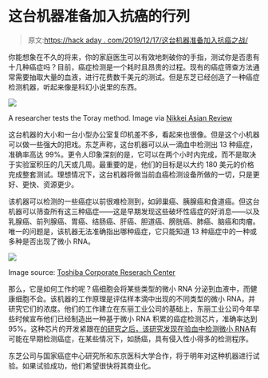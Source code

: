 # 这台机器准备加入抗癌的行列

> 原文:[https://hack aday . com/2019/12/17/这台机器准备加入抗癌之战/](https://hackaday.com/2019/12/17/this-machine-is-poised-to-join-the-fight-against-cancer/)

你能想象在不久的将来，你的家庭医生可以有效地刺破你的手指，测试你是否患有十几种癌症吗？目前，癌症检测是一个耗时且昂贵的过程。现有的癌症筛查方法通常需要抽取大量的血液，进行花费数千美元的测试。但是东芝已经创造了一种癌症检测机器，听起来像是科幻小说里的东西。

[![](../Images/5c8dc686c1d2429f19adde96db3f3c1c.png)](https://hackaday.com/wp-content/uploads/2019/12/tiny-cancer-test.png)

A researcher tests the Toray method. Image via [Nikkei Asian Review](https://asia.nikkei.com/Business/Companies/Japan-s-Toray-seeks-fast-approval-for-single-drop-cancer-blood-test)

这台机器的大小和一台小型办公室复印机差不多，看起来也很像。但是这个小机器可以做一些强大的把戏。东芝声称，这台机器可以从一滴血中检测出 13 种癌症，准确率高达 99%。更令人印象深刻的是，它可以在两个小时内完成，而不是取决于实验室积压的几天或几周。最重要的是，他们的目标是以大约 180 美元的价格完成整套测试。理想情况下，这台机器将做当前血癌检测设备所做的一切，只是更好、更快、资源更少。

该机器可以检测的一些癌症以前很难检测到，如卵巢癌、胰腺癌和食道癌。但这台机器可以筛查所有这三种癌症——这是早期发现这些破坏性癌症的好消息——以及乳腺癌、前列腺癌、胃癌、结肠癌、肝癌、胆道癌、膀胱癌、肺癌、脑癌和肉瘤。唯一的问题是，该机器无法准确指出哪种癌症，它只能知道 13 种癌症中的一种或多种是否出现了微小 RNA。

![](../Images/434557690ff3989a327e9343d7ff5a17.png)

Image source: [Toshiba Corporate Reserach Center](http://www.toshiba.co.jp/rdc/rd/detail_e/e1911_06.html)

那么，它是如何工作的呢？癌细胞会将某些类型的微小 RNA 分泌到血液中，而健康细胞不会。该机器的工作原理是评估样本滴中出现的不同类型的微小 RNA，并研究它们的浓度。他们的工作建立在东丽工业公司的基础上，东丽工业公司今年早些时候宣布他们已经制造出一种基于微小 RNA 积累的癌症检测芯片，准确率达到 95%。这种芯片的开发紧跟在[的研究之后，该研究发现在验血中检测微小 RNA](https://www.ncbi.nlm.nih.gov/pmc/articles/PMC2802653/)有可能在早期检测癌症，在某些情况下，如肠癌，具有侵入性小得多的检测程序。

东芝公司与国家癌症中心研究所和东京医科大学合作，将于明年对这种机器进行试验。如果试验成功，他们希望很快将其商业化。